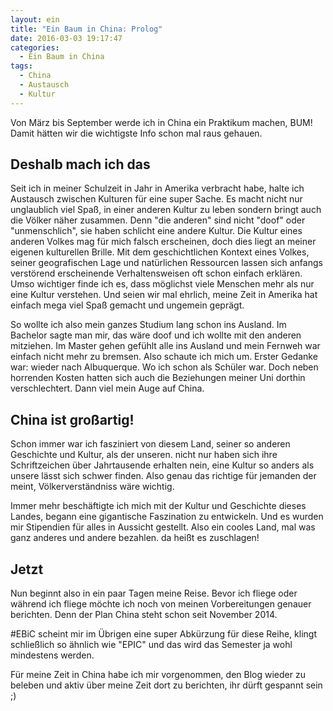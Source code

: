 ```yaml
---
layout: ein
title: "Ein Baum in China: Prolog"
date: 2016-03-03 19:17:47
categories:
  - Ein Baum in China
tags:
  - China
  - Austausch
  - Kultur
---
```


Von März bis September werde ich in China ein Praktikum machen, BUM!
Damit hätten wir die wichtigste Info schon mal raus gehauen.

## Deshalb mach ich das

Seit ich in meiner Schulzeit in Jahr in Amerika verbracht habe, halte ich Austausch zwischen Kulturen für eine super Sache.<!-- more --> Es macht nicht nur unglaublich viel Spaß, in einer anderen Kultur zu leben sondern bringt auch die Völker näher zusammen. Denn "die anderen" sind nicht "doof" oder "unmenschlich", sie haben schlicht eine andere Kultur. Die Kultur eines anderen Volkes mag für mich falsch erscheinen, doch dies liegt an meiner eigenen kulturellen Brille. Mit dem geschichtlichen Kontext eines Volkes, seiner geografischen Lage und natürlichen Ressourcen lassen sich anfangs verstörend erscheinende Verhaltensweisen oft schon einfach erklären. Umso wichtiger finde ich es, dass möglichst viele Menschen mehr als nur eine Kultur verstehen. Und seien wir mal ehrlich, meine Zeit in Amerika hat einfach mega viel Spaß gemacht und ungemein geprägt.

So wollte ich also mein ganzes Studium lang schon ins Ausland. Im Bachelor sagte man mir, das wäre doof und ich wollte mit den anderen mitziehen. Im Master gehen gefühlt alle ins Ausland und mein Fernweh war einfach nicht mehr zu bremsen. Also schaute ich mich um. Erster Gedanke war: wieder nach Albuquerque. Wo ich schon als Schüler war. Doch neben horrenden Kosten hatten sich auch die Beziehungen meiner Uni dorthin verschlechtert. Dann viel mein Auge auf China.

## China ist großartig!

Schon immer war ich fasziniert von diesem Land, seiner so anderen Geschichte und Kultur, als der unseren. nicht nur haben sich ihre Schriftzeichen über Jahrtausende erhalten nein, eine Kultur so anders als unsere lässt sich schwer finden. Also genau das richtige für jemanden der meint, Völkerverständniss wäre wichtig.

Immer mehr beschäftigte ich mich mit der Kultur und Geschichte dieses Landes, begann eine gigantische Faszination zu entwickeln. Und es wurden mir Stipendien für alles in Aussicht gestellt. Also ein cooles Land, mal was ganz anderes und andere bezahlen. da heißt es zuschlagen!

## Jetzt

Nun beginnt also in ein paar Tagen meine Reise. Bevor ich fliege oder während ich fliege möchte ich noch von meinen Vorbereitungen genauer berichten. Denn der Plan China steht schon seit November 2014.

#EBiC scheint mir im Übrigen eine super Abkürzung für diese Reihe, klingt schließlich so ähnlich wie "EPIC" und das wird das Semester ja wohl mindestens werden.

Für meine Zeit in China habe ich mir vorgenommen, den Blog wieder zu beleben und aktiv über meine Zeit dort zu berichten, ihr dürft gespannt sein ;)
